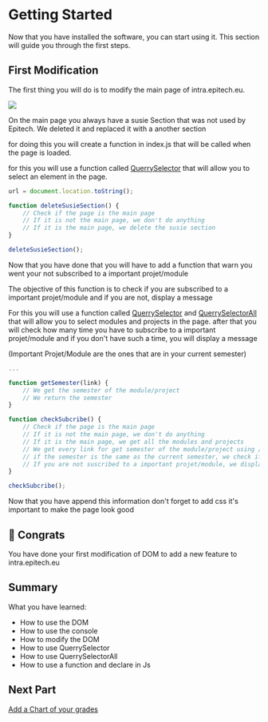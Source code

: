 # Getting Started

Now that you have installed the software, you can start using it. This section will guide you through the first steps.

## First Modification

The first thing you will do is to modify the main page of intra.epitech.eu. 

<img src="https://imgur.com/Q6mCIng.png">

On the main page you always have a susie Section that was not used by Epitech. We deleted it and replaced it with a another section

for doing this you will create a function in index.js that will be called when the page is loaded.

for this you will use a function called [QuerrySelector](https://developer.mozilla.org/en-US/docs/Web/API/Document/querySelector) that will allow you to select an element in the page.


```js
url = document.location.toString();

function deleteSusieSection() {
    // Check if the page is the main page
    // If it is not the main page, we don't do anything
    // If it is the main page, we delete the susie section
}

deleteSusieSection();
```

Now that you have done that you will have to add a function that warn you went your not subscribed to a important projet/module


The objective of this function is to check if you are subscribed to a important projet/module and if you are not, display a message

For this you will use a function called [QuerrySelector](https://developer.mozilla.org/en-US/docs/Web/API/Document/querySelector) and [QuerrySelectorAll](https://developer.mozilla.org/en-US/docs/Web/API/Document/querySelectorAll) that will allow you to select modules and projects in the page.
after that you will check how many time you have to subscribe to a important projet/module and if you don't have such a time, you will display a message


(Important Projet/Module are the ones that are in your current semester)
```js
...

function getSemester(link) {
    // We get the semester of the module/project
    // We return the semester
}

function checkSubcribe() {
    // Check if the page is the main page
    // If it is not the main page, we don't do anything
    // If it is the main page, we get all the modules and projects
    // We get every link for get semester of the module/project using /// a function called getSemester
    // if the semester is the same as the current semester, we check if we are subcribed to the module/project
    // If you are not suscribed to a important projet/module, we display a message
}

checkSubcribe();
```

Now that you have append this information don't forget to add css it's important to make the page look good

## 👏 Congrats

You have done your first modification of DOM to add a new feature to intra.epitech.eu

## Summary

What you have learned:

* How to use the DOM
* How to use the console
* How to modify the DOM
* How to use QuerrySelector
* How to use QuerrySelectorAll
* How to use a function and declare in Js

## Next Part

[Add a Chart of your grades](../3_Add_a_chart_of_your_grades/README.md)

